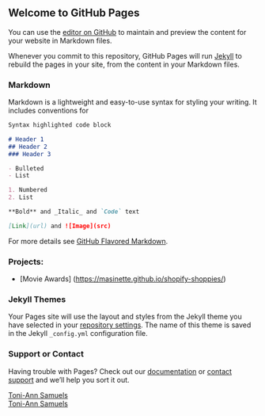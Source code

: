 ## Welcome to GitHub Pages

You can use the [editor on GitHub](https://github.com/masinette/masinette.github.io/edit/main/index.md) to maintain and preview the content for your website in Markdown files.

Whenever you commit to this repository, GitHub Pages will run [Jekyll](https://jekyllrb.com/) to rebuild the pages in your site, from the content in your Markdown files.

### Markdown

Markdown is a lightweight and easy-to-use syntax for styling your writing. It includes conventions for

```markdown
Syntax highlighted code block

# Header 1
## Header 2
### Header 3

- Bulleted
- List

1. Numbered
2. List

**Bold** and _Italic_ and `Code` text

[Link](url) and ![Image](src)
```

For more details see [GitHub Flavored Markdown](https://guides.github.com/features/mastering-markdown/).

### Projects:
- [Movie Awards] (https://masinette.github.io/shopify-shoppies/)

### Jekyll Themes

Your Pages site will use the layout and styles from the Jekyll theme you have selected in your [repository settings](https://github.com/masinette/masinette.github.io/settings/pages). The name of this theme is saved in the Jekyll `_config.yml` configuration file.

### Support or Contact

Having trouble with Pages? Check out our [documentation](https://docs.github.com/categories/github-pages-basics/) or [contact support](https://support.github.com/contact) and we’ll help you sort it out.

<div class="badge-base LI-profile-badge" data-locale="en_US" data-size="medium" data-theme="light" data-type="VERTICAL" data-vanity="toni-ann-samuels" data-version="v1"><a class="badge-base__link LI-simple-link" href="https://ca.linkedin.com/in/toni-ann-samuels?trk=profile-badge">Toni-Ann Samuels</a></div>

<div class="badge-base LI-profile-badge" data-locale="en_US" data-size="medium" data-theme="dark" data-type="VERTICAL" data-vanity="toni-ann-samuels" data-version="v1"><a class="badge-base__link LI-simple-link" href="https://ca.linkedin.com/in/toni-ann-samuels?trk=profile-badge">Toni-Ann Samuels</a></div>
              
              
